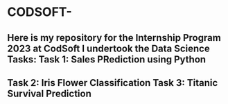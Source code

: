 # CODSOFT-
Here is my repository for the Internship Program 2023 at CodSoft
I undertook the Data Science Tasks:
Task 1: Sales PRediction using Python
-----


Task 2: Iris Flower Classification
Task 3: Titanic Survival Prediction 
----

